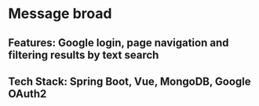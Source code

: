 # Message broad 
## Features: Google login, page navigation and filtering results by text search
## Tech Stack: Spring Boot, Vue, MongoDB, Google OAuth2
